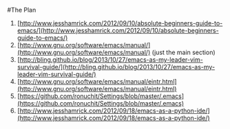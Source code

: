 #The Plan

1. [http://www.jesshamrick.com/2012/09/10/absolute-beginners-guide-to-emacs/](http://www.jesshamrick.com/2012/09/10/absolute-beginners-guide-to-emacs/)
2. [http://www.gnu.org/software/emacs/manual/](http://www.gnu.org/software/emacs/manual/) (just the main section)
3. [http://bling.github.io/blog/2013/10/27/emacs-as-my-leader-vim-survival-guide/](http://bling.github.io/blog/2013/10/27/emacs-as-my-leader-vim-survival-guide/)
4. [http://www.gnu.org/software/emacs/manual/eintr.html](http://www.gnu.org/software/emacs/manual/eintr.html)
5. [https://github.com/ronuchit/Settings/blob/master/.emacs](https://github.com/ronuchit/Settings/blob/master/.emacs)
6. [http://www.jesshamrick.com/2012/09/18/emacs-as-a-python-ide/](http://www.jesshamrick.com/2012/09/18/emacs-as-a-python-ide/)
